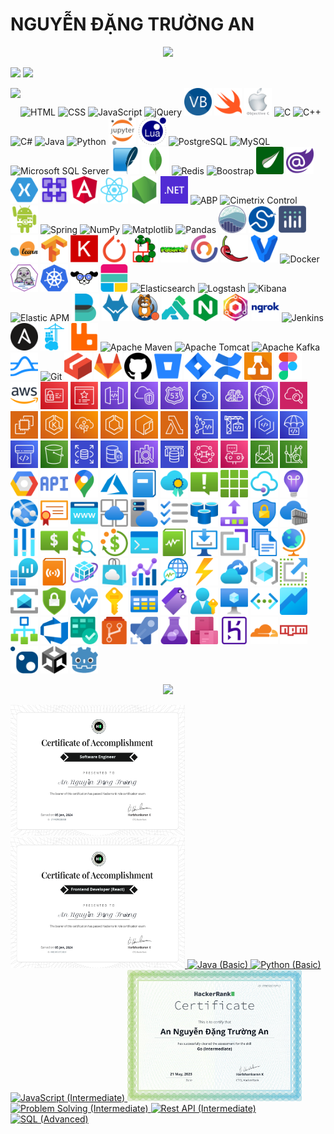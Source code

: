 # NGUYỄN ĐẶNG TRƯỜNG AN
<p align='center'>
<!-- <img src='https://github-profile-trophy.vercel.app/?username=tynab&theme=dracula&column=6'> -->
<img src='https://hacked-github-stat-trophies.vercel.app/?username=tynab&theme=dracula&column=11'>
</p>

<p align=left>
<!-- <img algin='left' width='49%' src='https://github-readme-stats.vercel.app/api?username=tynab&count_private=true&show_icons=true&theme=dracula' /> -->
<img algin='left' width='49.7%' src='https://readme-stats-fabio-vicente.vercel.app/api?username=tynab&count_private=true&show_icons=true&theme=dracula' />
<img algin='right' width='49.7%' src='https://github-readme-streak-stats.herokuapp.com/?user=tynab&theme=dracula' />
</p>

<!-- <img align='left' src='https://github-readme-stats.vercel.app/api/top-langs/?username=tynab&theme=dracula&langs_count=10' /> -->
<img align='left' src='https://github-readme-stats-git-masterrstaa-rickstaa.vercel.app/api/top-langs/?username=tynab&theme=dracula&langs_count=25' />
<!-- <img align='left' src='https://github-readme-stats-sigma-five.vercel.app/api/top-langs/?username=tynab&theme=dracula' /> -->

<p algin='right'>
    <img src='pic/HTML.png' width='44' title='HTML'>
    <img src='pic/CSS.png' width='44' title='CSS'>
    <img src='pic/JS.png' width='44' title='JavaScript'>
    <img src='pic/jQuery.png' width='44' title='jQuery'>
    <img src='pic/VB.png' width='44' title='Visual Basic'>
    <img src='pic/Swift.png' width='44' title='Swift'>
    <img src='pic/ObjectiveC.png' width='44' title='Objective-C'>
    <img src='pic/C.png' width='44' title='C'>
    <img src='pic/CPP.png' width='44' title='C++'>
    <img src='pic/CS.png' width='44' title='C#'>
    <img src='pic/Java.png' width='44' title='Java'>
    <img src='pic/Python.png' width='44' title='Python'>
    <img src='pic/JupyterNotebook.png' width='44' title='Jupyter Notebook'>
    <img src='pic/Lua.png' width='44' title='Lua'>
    <img src='pic/Postgre.png' width='44' title='PostgreSQL'>
    <img src='pic/MySQL.png' width='44' title='MySQL'>
    <img src='pic/MSSS.png' width='44' title='Microsoft SQL Server'>
    <img src='pic/SqLite.png' width='44' title='SQLite'>
    <img src='pic/MongoDb.png' width='44' title='MongoDB'>
    <img src='pic/Redis.png' width='44' title='Redis'>
    <img src='pic/Boostrap.png' width='44' title='Boostrap'>
    <img src='pic/Thymeleaf.png' width='44' title='Thymeleaf'>
    <img src='pic/Blazor.png' width='44' title='Blazor'>
    <img src='pic/Xamarin.png' width='44' title='Xamarin'>
    <img src='pic/MAUI.png' width='44' title='MAUI'>
    <img src='pic/Angular.png' width='44' title='Angular'>
    <img src='pic/React.png' width='44' title='React'>
    <img src='pic/Nodejs.png' width='44' title='Node.js'>
    <img src='pic/dotNet.png' width='44' title='.NET'>
    <img src='pic/ABP.png' width='44' title='ABP'>
    <img src='pic/CCF.png' width='44' title='Cimetrix Control'>
    <img src='pic/Android.png' width='44' title='Android SDK'>
    <img src='pic/Spring.png' width='44' title='Spring'>
    <img src='pic/NumPy.png' width='44' title='NumPy'>
    <img src='pic/Matplotlib.png' width='44' title='Matplotlib'>
    <img src='pic/Pandas.png' width='44' title='Pandas'>
    <img src='pic/seaborn.png' width='44' title='seaborn'>
    <img src='pic/SciPy.png' width='44' title='SciPy'>
    <img src='pic/Plotly.png' width='44' title='Plotly'>
    <img src='pic/sklearn.png' width='44' title='scikit-learn'>
    <img src='pic/TensorFlow.png' width='44' title='TensorFlow'>
    <img src='pic/Keras.png' width='44' title='Keras'>
    <img src='pic/PyTorch.png' width='44' title='PyTorch'>
    <img src='pic/Pymunk.png' width='44' title='Pymunk'>
    <img src='pic/Pygame.png' width='44' title='Pygame'>
    <img src='pic/CAP.png' width='44' title='DotNetCore.CAP'>
    <img src='pic/Lombok.png' width='44' title='Lombok'>
    <img src='pic/Vagrant.png' width='44' title='Vagrant'>
    <img src='pic/Docker.png' width='44' title='Docker'>
    <img src='pic/Podman.png' width='44' title='Podman'>
    <img src='pic/K8s.png' width='44' title='Kubernetes'>
    <img src='pic/K9s.png' width='44' title='K9s'>
    <img src='pic/Elastic.png' width='44' title='Elastic Stack'>
    <img src='pic/Elasticsearch.png' width='44' title='Elasticsearch'>
    <img src='pic/Logstash.png' width='44' title='Logstash'>
    <img src='pic/Kibana.png' width='44' title='Kibana'>
    <img src='pic/APM.png' width='44' title='Elastic APM'>
    <img src='pic/Beats.png' width='44' title='Elastic Beats'>
    <img src='pic/Wazuh.png' width='44' title='Wazuh'>
    <img src='pic/Calico.png' width='44' title='Project Calico'>
    <img src='pic/Kong.png' width='44' title='Kong Gateway'>
    <img src='pic/NGINX.png' width='44' title='NGINX'>
    <img src='pic/NGINXProxyManager.png' width='44' title='NGINX Proxy Manager'>
    <img src='pic/ngrok.png' width='44' title='ngrok'>
    <img src='pic/Jenkins.png' width='44' title='Jenkins'>
    <img src='pic/Ansible.png' width='44' title='Ansible'>
    <img src='pic/Portainer.png' width='44' title='Portainer'>
    <img src='pic/RabbitMq.png' width='44' title='RabbitMQ'>
    <img src='pic/Maven.png' width='44' title='Apache Maven'>
    <img src='pic/Tomcat.png' width='44' title='Apache Tomcat'>
    <img src='pic/Kafka.png' width='44' title='Apache Kafka'>
    <img src='pic/Pulsar.png' width='44' title='Apache Pulsar'>
    <img src='pic/Git.png' width='44' title='Git'>
    <img src='pic/LFS.png' width='44' title='Git LFS'>
    <img src='pic/GitLab.png' width='44' title='GitLab'>
    <img src='pic/GitHub.png' width='44' title='GitHub'>
    <img src='pic/Bitbucket.png' width='44' title='Bitbucket'>
    <img src='pic/JiraSoftware.png' width='44' title='Jira Software'>
    <img src='pic/Confluence.png' width='44' title='Confluence'>
    <img src='pic/drawio.png' width='44' title='draw.io'>
    <img src='pic/Figma.png' width='44' title='Figma'>
    <img src='pic/AWS.png' width='44' title='AWS'>
    <img src='pic/IAM.png' width='44' title='AWS IAM'>
    <img src='pic/CertificateManager.png' width='44' title='AWS Certificate Manager'>
    <img src='pic/ApiGateway.png' width='44' title='AWS API Gateway'>
    <img src='pic/VPC.png' width='44' title='AWS VPC'>
    <img src='pic/Route53.png' width='44' title='AWS Route 53'>
    <img src='pic/Cloud9.png' width='44' title='AWS Cloud 9'>
    <img src='pic/CloudMap.png' width='44' title='AWS Cloud Map'>
    <img src='pic/CloudFront.png' width='44' title='AWS CloudFront'>
    <img src='pic/CloudWatch.png' width='44' title='AWS CloudWatch'>
    <img src='pic/EC2.png' width='44' title='AWS EC2'>
    <img src='pic/EKS.png' width='44' title='AWS Elastic Kubernetes Service'>
    <img src='pic/ElasticBeanstalk.png' width='44' title='AWS Elastic Beanstalk'>
    <img src='pic/ECS.png' width='44' title='AWS Elastic Container Service'>
    <img src='pic/ECR.png' width='44' title='AWS Elastic Container Registry'>
    <img src='pic/Lambda.png' width='44' title='AWS Lambda'>
    <img src='pic/CodeCommit.png' width='44' title='AWS CodeCommit'>
    <img src='pic/CodeBuild.png' width='44' title='AWS CodeBuild'>
    <img src='pic/CodeArtifact.png' width='44' title='AWS CodeArtifact'>
    <img src='pic/CodeDeploy.png' width='44' title='AWS CodeDeploy'>
    <img src='pic/CodePipeline.png' width='44' title='AWS CodePipeline'>
    <img src='pic/S3.png' width='44' title='AWS S3'>
    <img src='pic/RDS.png' width='44' title='AWS RDS'>
    <img src='pic/AmazonDocumentDB.png' width='44' title='Amazon DocumentDB'>
    <img src='pic/AmazonOpenSearchService.png' width='44' title='Amazon OpenSearch Service'>
    <img src='pic/ElastiCache.png' width='44' title='AWS ElastiCache'>
    <img src='pic/AmazonMQ.png' width='44' title='Amazon MQ'>
    <img src='pic/Chatbot.png' width='44' title='AWS Chatbot'>
    <img src='pic/Billing.png' width='44' title='AWS Billing'>
    <img src='pic/AWSCostManagement.png' width='44' title='AWS Cost Management'>
    <img src='pic/Google.png' width='44' title='Google Cloud Platform'>
    <img src='pic/API.png' width='44' title='Google API'>
    <img src='pic/Map.png' width='44' title='Google Map Platform'>
    <img src='pic/Azure.png' width='44' title='Azure'>
    <img src='pic/ActivityLog.png' width='44' title='Azure Activity Log'>
    <img src='pic/Advisor.png' width='44' title='Azure Advisor'>
    <img src='pic/Alerts.png' width='44' title='Azure Alerts'>
    <img src='pic/AllResources.png' width='44' title='Azure All Resources'>
    <img src='pic/APIManagementServices.png' width='44' title='Azure API Management Services'>
    <img src='pic/ApplicationInsights.png' width='44' title='Azure Application Insights'>
    <img src='pic/AzureAppService.png' width='44' title='Azure App Service'>
    <img src='pic/AppServiceCertificates.png' width='44' title='Azure App Service Certificates'>
    <img src='pic/AppServiceDomains.png' width='44' title='Azure App Service Domains'>
    <img src='pic/AppServiceEnvironments.png' width='44' title='Azure App Service Environments'>
    <img src='pic/AppServicePlans.png' width='44' title='Azure App Service Plans'>
    <img src='pic/Backlog.png' width='44' title='Azure Backlog'>
    <img src='pic/RedisAzure.png' width='44' title='Azure Cache for Redis'>
    <img src='pic/Commit.png' width='44' title='Azure Commit'>
    <img src='pic/ConditionalAccess.png' width='44' title='Azure Conditional Access'>
    <img src='pic/ContainerRegistries.png' width='44' title='Azure Container Registries'>
    <img src='pic/Controls.png' width='44' title='Azure Controls'>
    <img src='pic/CostAlerts.png' width='44' title='Azure Cost Alerts'>
    <img src='pic/CostAnalysis.png' width='44' title='Azure Cost Analysis'>
    <img src='pic/CostBudgets.png' width='44' title='Azure Cost Budgets'>
    <img src='pic/DevConsole.png' width='44' title='Azure Dev Console'>
    <img src='pic/DiagnosticsSettings.png' width='44' title='Azure Diagnostics Settings'>
    <img src='pic/Download.png' width='44' title='Azure Download'>
    <img src='pic/Extensions.png' width='44' title='Azure Extensions'>
    <img src='pic/Files.png' width='44' title='Azure Files'>
    <img src='pic/Globe.png' width='44' title='Azure Globe'>
    <img src='pic/LogAnalyticsWorkspaces.png' width='44' title='Azure Log Analytics Workspaces'>
    <img src='pic/LogStreaming.png' width='44' title='Azure Log Streaming'>
    <img src='pic/ManagedApplicationsCenter.png' width='44' title='Azure Managed Applications Center'>
    <img src='pic/Marketplace.png' width='44' title='Azure Marketplace'>
    <img src='pic/Metrics.png' width='44' title='Azure Metrics'>
    <img src='pic/NetworkWatcher.png' width='44' title='Azure Network Watcher'>
    <img src='pic/Power.png' width='44' title='Azure Power'>
    <img src='pic/RecoveryServicesVaults.png' width='44' title='Azure Recovery Services Vaults'>
    <img src='pic/ResourceGroups.png' width='44' title='Azure Resource Groups'>
    <img src='pic/Scale.png' width='44' title='Azure Scale'>
    <img src='pic/ServiceBus.png' width='44' title='Azure Service Bus'>
    <img src='pic/SecurityCenter.png' width='44' title='Azure Security Center'>
    <img src='pic/ServiceHealth.png' width='44' title='Azure Service Health'>
    <img src='pic/Subscriptions.png' width='44' title='Azure Subscriptions'>
    <img src='pic/Table.png' width='44' title='Azure Table'>
    <img src='pic/Tags.png' width='44' title='Azure Tags'>
    <img src='pic/UserSubscriptions.png' width='44' title='Azure User Subscriptions'>
    <img src='pic/VirtualMachine.png' width='44' title='Azure Virtual Machine'>
    <img src='pic/VirtualNetworks.png' width='44' title='Azure Virtual Networks'>
    <img src='pic/AzureWorkbooks.png' width='44' title='Azure Workbooks'>
    <img src='pic/Workflow.png' width='44' title='Azure Workflow'>
    <img src='pic/AzureDevops.png' width='44' title='Azure Devops'>
    <img src='pic/AzureBoards.png' width='44' title='Azure Boards'>
    <img src='pic/AzureRepos.png' width='44' title='Azure Repos'>
    <img src='pic/AzurePipelines.png' width='44' title='Azure Pipelines'>
    <img src='pic/AzureTestPlans.png' width='44' title='Azure Test Plans'>
    <img src='pic/AzureArtifacts.png' width='44' title='Azure Artifacts'>
    <img src='pic/Heroku.png' width='44' title='Heroku'>
    <img src='pic/Cloudflare.png' width='44' title='Cloudflare'>
    <img src='pic/npm.png' width='44' title='npm'>
    <img src='pic/NuGet.png' width='44' title='NuGet'>
    <img src='pic/Unity.png' width='44' title='Unity'>
    <img src='pic/Godot.png' width='44' title='Godot'>
</p>

<p align='center'>
<img src='https://github-widgetbox.vercel.app/api/profile?username=tynab&data=followers,repositories,stars,commits'>
</p>

<div>
<a href='https://www.hackerrank.com/certificates/21f4d932e858'>
    <img src='certificate/SE.png' width='279' title='Software Engineer'>
</a>
<a href='https://www.hackerrank.com/certificates/4ad345e70e8d'>
    <img src='certificate/FE.png' width='279' title='Frontend Developer (React)'>
</a>
<a href='https://www.hackerrank.com/certificates/18b8b69e9e0f'>
    <img src='certificate/Java1.png' width='279' title='Java (Basic)'>
</a>
<a href='https://www.hackerrank.com/certificates/923b39aff6b7'>
    <img src='certificate/Python1.png' width='279' title='Python (Basic)'>
</a>
<a href='https://www.hackerrank.com/certificates/9136c4f105da'>
    <img src='certificate/JavaScript2.png' width='279' title='JavaScript (Intermediate)'>
</a>
<a href='https://www.hackerrank.com/certificates/fe8553df0712'>
    <img src='certificate/Go2.png' width='279' title='Go (Intermediate)'>
</a>
<a href='https://www.hackerrank.com/certificates/afa149d488a2'>
    <img src='certificate/Problem2.png' width='279' title='Problem Solving (Intermediate)'>
</a>
<a href='https://www.hackerrank.com/certificates/51c373908367'>
    <img src='certificate/Rest2.png' width='279' title='Rest API (Intermediate)'>
</a>
<a href='https://www.hackerrank.com/certificates/9c262c7c1e37'>
    <img src='certificate/SQL3.png' width='279' title='SQL (Advanced)'>
</a>
</div>